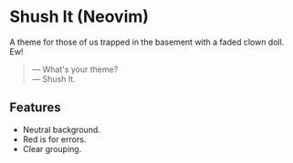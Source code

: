 # Shush It (Neovim)

A theme for those of us trapped in the basement with a faded clown doll. Ew!

> — What's your theme?  
> — Shush It.

## Features

- Neutral background.
- Red is for errors.
- Clear grouping.